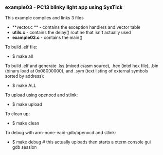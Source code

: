 
### example03 - PC13 blinky light app using SysTick

This example compiles and links 3 files 

  * **vector.c ** - contains the exception handlers and vector table
  * **utils.c** - contains the delay() routine that isn't actually used
  * **example03.c** - contains the main() 

To build .elf file:

  *  $ make all

To build .elf and generate .lss (mixed c/asm source), .hex (intel hex file), .bin (binary load at 0x08000000), and .sym (text listing of external symbols sorted by address):

 * $ make ALL

To upload using openocd and stlink:

  * $ make upload

To clean up:

 * $ make clean

To debug with arm-none-eabi-gdb/openocd and stlink:

 * $ make debug # this actually uploads then starts a xterm console gui gdb session
